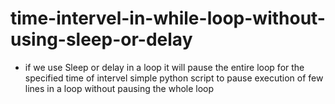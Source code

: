 # time-intervel-in-while-loop-without-using-sleep-or-delay
- if we use Sleep or delay in a loop it will pause the entire loop for the specified time of intervel 
simple python script to pause execution of few lines in a loop without pausing the whole loop
